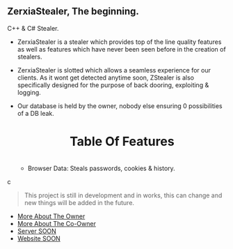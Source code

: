 ## ZerxiaStealer, The beginning.
C++ &amp; C# Stealer.

* ZerxiaStealer is a stealer which provides top of the line quality features as well as features which have never been seen before in the creation of stealers.

* ZerxiaStealer is slotted which allows a seamless experience for our clients. As it wont get detected anytime soon, ZStealer is also specifically designed for the purpose of back dooring, exploiting & logging.

* Our database is held by the owner, nobody else ensuring 0 possibilities of a DB leak.





  <h1 align="center"> Table Of Features </h1> <br>

  * Browser Data: Steals passwords, cookies & history.

c
    
      


> This project is still in development and in works, this can change and new things will be added in the future.
- [More About The Owner](https://guns.lol/zerxluh)
- [More About The Co-Owner](https://e-z.bio/baviolie)
- [Server SOON](https://discord.com/invite/zerxia)
- [Website SOON](https://zerxia.lol)
  
